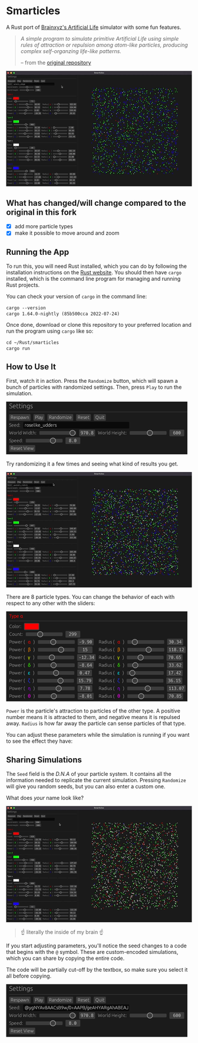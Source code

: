 # Smarticles

A Rust port of [Brainxyz's Artificial Life](https://www.youtube.com/watch?v=0Kx4Y9TVMGg)
simulator with some fun features.

> _A simple program to simulate primitive Artificial Life using simple rules of
> attraction or repulsion among atom-like particles, producing complex
> self-organzing life-like patterns._
>
> – from the [original repository](https://github.com/hunar4321/life_code)

![animation of the app simulating particles](./img/app_anim.gif)

## What has changed/will change compared to the original in this fork

- [x] add more particle types
- [x] make it possible to move around and zoom

## Running the App

To run this, you will need Rust installed, which you can do by following the
installation instructions on the [Rust website](https://www.rust-lang.org/).
You should then have `cargo` installed, which is the command line program
for managing and running Rust projects.

You can check your version of `cargo` in the command line:

```commandline
cargo --version
cargo 1.64.0-nightly (85b500cca 2022-07-24)
```

Once done, download or clone this repository to your preferred location and
run the program using `cargo` like so:

```commandline
cd ~/Rust/smarticles
cargo run
```

## How to Use It

First, watch it in action. Press the `Randomize` button, which will spawn a
bunch of particles with randomized settings. Then, press `Play` to run the
simulation.

![screenshot of the app's basic controls](./img/random_play.png)

Try randomizing it a few times and seeing what kind of results you get.

![animation of the app simulating particles](./img/app_anim2.gif)

There are 8 particle types. You can change the behavior of each with respect to any other with the sliders:

![screenshot of particle's parameters](./img/params.png)

`Power` is the particle's attraction to particles of the other type. A positive
number means it is attracted to them, and negative means it is repulsed away.
`Radius` is how far away the particle can sense particles of that type.

You can adjust these parameters while the simulation is running if you want to
see the effect they have:

## Sharing Simulations

The `Seed` field is the _D.N.A_ of your particle system. It contains all the
information needed to replicate the current simulation. Pressing `Randomize`
will give you random seeds, but you can also enter a custom one.

What does _your_ name look like?

![simulation using "chevy" as the seed](./img/custom_seed.gif)

> ☝️ literally the inside of my brain ☝️

If you start adjusting parameters, you'll notice the seed changes to a code
that begins with the `@` symbol. These are custom-encoded simulations, which
you can share by copying the entire code.

The code will be partially cut-off by the textbox, so make sure you select it all
before copying.

![screenshot of particle's parameters](./img/custom_code.png)
